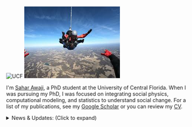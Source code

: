 ![UCF](https://github.com/S7orx/portfolio/blob/main/ucf%20.png)
![Skydiving](https://github.com/S7orx/portfolio/blob/main/skydiving%20.jpeg)


I'm [Sahar Awaji](https://www.linkedin.com/in/dr-sahar-awaji-phd-a82537b1/), a PhD student at the University of Central Florida. When I was pursuing my PhD, I was focused on integrating social physics, computational modeling, and statistics to understand social change. For a list of my publications, see my [Google Scholar](https://scholar.google.com/) or you can review my [CV](https://github.com/SaharAwaji/personal-website/blob/main/CV.pdf).

<details>
<summary>News & Updates: (Click to expand)</summary>

- **July 2023**: Started as data scientist at Microsoft.
- **May 2023**: Dropped out of PhD, graduating with Master's degree in Data Science and Statistics.
- **August 2022**: Began internship on Amazon's risk analysis team working on graph neural networks applied science.
- **May 2022**: Began internship on Microsoft's Bing search optimization team working on optimal loss functions and efficient productionization.
- **January 2022**: Began internship on Tesla's charging data modeling team working on network optimization and timeseries modeling.
- **January 2022**: Passed master's comprehensive exam in Data Science.
- **October 2021**: Oral presentation at INFORMS Annual Meeting 2021 regarding a failure detection technique using Gaussian-emission hidden Markov models.
- **August 2021**: Invited to speak at network science conference, ICUFN 2021 about work (proceedings) which validated active learning practices with simulations (an extension from the previous journal paper).
- **May 2021**: Released open-source Python package tackling machine learning & simulation applications in photovoltaic systems.
- **April 2021**: Journal paper published which explores a phenomenon that ties network topology to active learning in graph neural networks.
- **April 2021**: Participated in Stanford Datathon and submitted report about applications of generalized low-rank models to garage parking capacity.
- **March 2021**: Won 2nd place in 2021 OUC Data Science Competition focused on Electric Vehicle Detection.
- **December 2020**: Presented at AGU a methodology using data fusion techniques (both NLP and timeseries) to study the effect of extreme weather events on photovoltaic systems.
- **September 2020**: Journal paper published studying the use of neural networks on failure classification in PV systems.
- **August 2020**: Began company which designed, built, and deployed a Bayesian ML-informed algotrading agent, using the funds of an angel investor, along with two other software developers.
- **August 2020**: Started my PhD at UCF!
- **June 2020**: Presented at IEEE PVSC 47 (and won best student paper) about the use of principal component analysis and random forest (RF) on current-voltage curves in a failure classification task; released in a paper.
- **May 2020**: Began R&D internship at Sandia National Labs!
- **August 2019**: Released first open-source machine learning package using physics-informed kernels and unsupervised learning focused on energy modeling in photovoltaics systems which has, to date, over 6k downloads.
- **June 2019**: Project accepted to IEEE PVSC 46 delineating methods of physically simulating failures in PV systems.
